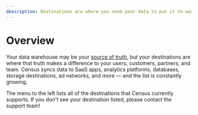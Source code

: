 ```yaml
---
description: Destinations are where you send your data to put it to work.
---
```


# Overview

Your data warehouse may be your [source of truth](../sources/overview.md), but your destinations are where that truth makes a difference to your users, customers, partners, and team. Census syncs data to SaaS apps, analytics platforms, databases, storage destinations, ad networks, and more — and the list is constantly growing.

The menu to the left lists all of the destinations that Census currently supports. If you don't see your destination listed, please contact the support team!
